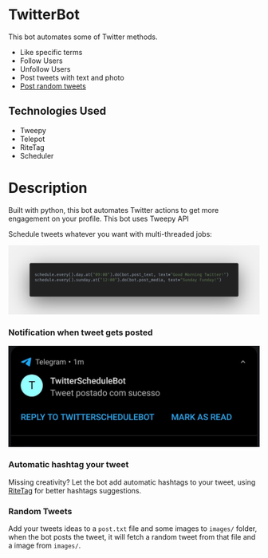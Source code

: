 # TwitterBot
This bot automates some of Twitter methods.
  - Like specific terms
  - Follow Users
  - Unfollow Users
  - Post tweets with text and photo
  - [Post random tweets](#random-tweets)
  
  
  ## Technologies Used
   - Tweepy
   - Telepot
   - RiteTag
   - Scheduler
   
# Description
  Built with python, this bot automates Twitter actions to get more engagement on your profile. This bot uses Tweepy API

Schedule tweets whatever you want with multi-threaded jobs:

![Schedule jobs](https://github.com/wilterson/twitter_bot/blob/master/images/schedule.png)

### Notification when tweet gets posted
![Telegram message](https://github.com/wilterson/twitter_bot/blob/master/images/push_notification.jpeg)

### Automatic hashtag your tweet
Missing creativity? Let the bot add automatic hashtags to your tweet, using [RiteTag](https://app.ritetag.com/) for better hashtags suggestions.

### Random Tweets
Add your tweets ideas to a `post.txt` file and some images to `images/` folder, when the bot posts the tweet, it will fetch a random tweet from that file and a image from `images/`.
